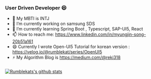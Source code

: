 ### User Driven Developer 😄
- 💬 My MBTI is INTJ 
- 🔭 I’m currently working on samsung SDS 
- 🌱 I’m currently learning Spring Boot , Typescript, SAP-UI5, React 
- 📫 How to reach me: https://www.linkedin.com/in/myungjin-song-20b51a161
- 😄 Currently I wrote Open-UI5 Tutorial for korean version : https://velog.io/@rumblekat/series/OpenUI5
- ⚡ My Algorithm Blog is https://medium.com/@reki318 
### 
[![Rumblekats's github stats](https://github-readme-stats.vercel.app/api?username=rumblekat)](https://github.com/rumblekat/github-readme-stats)


<!--
**RumbleKAT/RumbleKAT** is a ✨ _special_ ✨ repository because its `README.md` (this file) appears on your GitHub profile.

Here are some ideas to get you started:

- 🔭 I’m currently working on ...
- 🌱 I’m currently learning ...
- 👯 I’m looking to collaborate on ...
- 🤔 I’m looking for help with ...
- 💬 Ask me about ...
- 📫 How to reach me: ...
- 😄 Pronouns: ...
- ⚡ Fun fact: ...
-->
